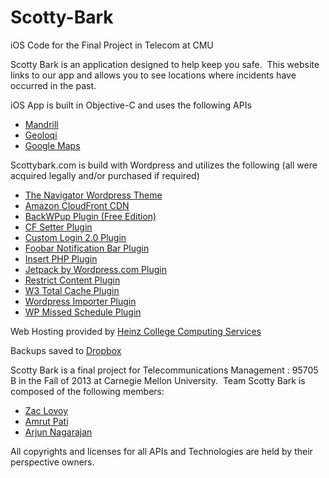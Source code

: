 Scotty-Bark
===========

iOS Code for the Final Project in Telecom at CMU

Scotty Bark is an application designed to help keep you safe.  This website links to our app and allows you to see locations where incidents have occurred in the past.

iOS App is built in Objective-C and uses the following APIs
<ul>
	<li><a href="http://mandrill.com/" target="_blank">Mandrill</a></li>
	<li><a href="https://geoloqi.com/" target="_blank">Geoloqi</a></li>
	<li><a href="https://developers.google.com/maps/" target="_blank">Google Maps</a></li>
</ul>
Scottybark.com is build with Wordpress and utilizes the following (all were acquired legally and/or purchased if required)
<ul>
	<li><a href="http://themeforest.net/item/the-navigator-premium-wp-location-guide-blog/397351" target="_blank">The Navigator Wordpress Theme</a></li>
	<li><a href="http://aws.amazon.com/cloudfront/" target="_blank">Amazon CloudFront CDN</a></li>
	<li><a href="https://marketpress.com/product/backwpup-pro/" target="_blank">BackWPup Plugin (Free Edition)</a></li>
	<li><a href="http://hypertext.net/projects/cfsetter/" target="_blank">CF Setter Plugin</a></li>
	<li><a href="http://extendd.com/plugin/custom-login/" target="_blank">Custom Login 2.0 Plugin</a></li>
	<li><a href="http://themergency.com/foobar-wordpress-plugin/" target="_blank">Foobar Notification Bar Plugin</a></li>
	<li><a href="http://www.willmaster.com/software/WPplugins/insert-php-wordpress-plugin.php" target="_blank">Insert PHP Plugin</a></li>
	<li><a href="http://wordpress.org/plugins/jetpack/" target="_blank">Jetpack by Wordpress.com Plugin</a></li>
	<li><a href="http://wordpress.org/plugins/restrict-content/" target="_blank">Restrict Content Plugin</a></li>
	<li><a href="http://www.w3-edge.com/wordpress-plugins/w3-total-cache/" target="_blank">W3 Total Cache Plugin</a></li>
	<li><a href="http://wordpress.org/plugins/wordpress-importer/" target="_blank">Wordpress Importer Plugin</a></li>
	<li><a href="http://slangji.wordpress.com/plugins/wp-missed-schedule/" target="_blank">WP Missed Schedule Plugin</a></li>
</ul>
Web Hosting provided by <a href="http://www.heinz.cmu.edu/faculty-and-staff/computing-services/index.aspx" target="_blank">Heinz College Computing Services</a>

Backups saved to <a href="http://dropbox.com" target="_blank">Dropbox</a>

Scotty Bark is a final project for Telecommunications Management : 95705 B in the Fall of 2013 at Carnegie Mellon University.  Team Scotty Bark is composed of the following members:
<ul>
	<li><a href="mailto:zwl@andrew.cmu.edu">Zac Lovoy</a></li>
	<li><a href="apati@andrew.cmu.edu">Amrut Pati</a></li>
	<li><a href="mailto:avnagara@andrew.cmu.edu">Arjun Nagarajan</a></li>
</ul>
All copyrights and licenses for all APIs and Technologies are held by their perspective owners.
